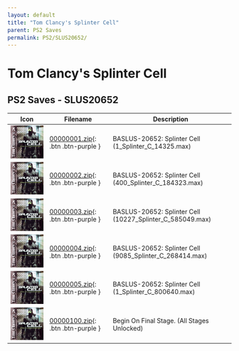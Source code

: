 ```yaml
---
layout: default
title: "Tom Clancy's Splinter Cell"
parent: PS2 Saves
permalink: PS2/SLUS20652/
---
```

# Tom Clancy's Splinter Cell

## PS2 Saves - SLUS20652

| Icon | Filename | Description |
|------|----------|-------------|
| ![Tom Clancy's Splinter Cell](icon0.png) | [00000001.zip](00000001.zip){: .btn .btn-purple } | BASLUS-20652: Splinter Cell (1_Splinter_C_14325.max) |
| ![Tom Clancy's Splinter Cell](icon0.png) | [00000002.zip](00000002.zip){: .btn .btn-purple } | BASLUS-20652: Splinter Cell (400_Splinter_C_184323.max) |
| ![Tom Clancy's Splinter Cell](icon0.png) | [00000003.zip](00000003.zip){: .btn .btn-purple } | BASLUS-20652: Splinter Cell (10227_Splinter_C_585049.max) |
| ![Tom Clancy's Splinter Cell](icon0.png) | [00000004.zip](00000004.zip){: .btn .btn-purple } | BASLUS-20652: Splinter Cell (9085_Splinter_C_268414.max) |
| ![Tom Clancy's Splinter Cell](icon0.png) | [00000005.zip](00000005.zip){: .btn .btn-purple } | BASLUS-20652: Splinter Cell (1_Splinter_C_800640.max) |
| ![Tom Clancy's Splinter Cell](icon0.png) | [00000100.zip](00000100.zip){: .btn .btn-purple } | Begin On Final Stage. (All Stages Unlocked) |
